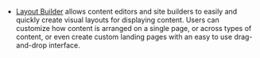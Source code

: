 * [Layout Builder](https://www.drupal.org/docs/8/core/modules/layout-builder) allows content editors and site builders to easily and quickly create visual layouts for displaying content. Users can customize how content is arranged on a single page, or across types of content, or even create custom landing pages with an easy to use drag-and-drop interface.